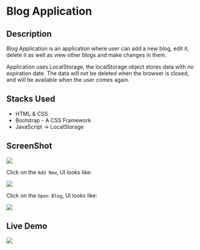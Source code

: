 # Blog Application

## Description
Blog Application is an application where user can add a new blog, edit it, delete it as well as view other blogs and make changes in them. 

Application uses LocalStorage, the localStorage object stores data with no expiration date. The data will not be deleted when the browser is closed, and will be available when the user comes again.

## Stacks Used
* HTML & CSS
* Bootstrap - A CSS Framework
* JavaScript -> LocalStorage


## ScreenShot

<img src="https://github.com/khushi-purwar/Web-dev-mini-projects/blob/lgm21/Blog%20Application/Screenshots/ss1.png" />

Click on the `Add New`, UI looks like:


<img src="https://github.com/khushi-purwar/Web-dev-mini-projects/blob/lgm21/Blog%20Application/Screenshots/ss2.png" />

Click on the `Open Blog`, UI looks like:


<img src="https://github.com/khushi-purwar/Web-dev-mini-projects/blob/lgm21/Blog%20Application/Screenshots/ss3.png" />

## Live Demo

<img src="https://github.com/khushi-purwar/Web-dev-mini-projects/blob/lgm21/Blog%20Application/Screenshots/demo.gif" />
